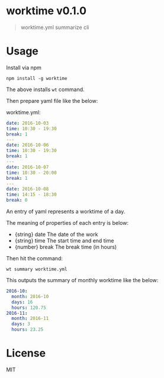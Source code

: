 # worktime v0.1.0

> worktime.yml summarize cli

# Usage

Install via npm

    npm install -g worktime

The above installs `wt` command.

Then prepare yaml file like the below:

worktime.yml:

```yml
date: 2016-10-03
time: 10:30 - 19:30
break: 1
---
date: 2016-10-06
time: 10:30 - 19:30
break: 1
---
date: 2016-10-07
time: 10:30 - 20:00
break: 1
---
date: 2016-10-08
time: 14:15 - 18:30
break: 0
```

An entry of yaml represents a worktime of a day.

The meaning of properties of each entry is below:

- {string} date The date of the work
- {string} time The start time and end time
- {number} break The break time (in hours)

Then hit the command:

    wt summary worktime.yml

This outputs the summary of monthly worktime like the below:

```yaml
2016-10:
  month: 2016-10
  days: 16
  hours: 120.75
2016-11:
  month: 2016-11
  days: 3
  hours: 23.25
```

# License

MIT
